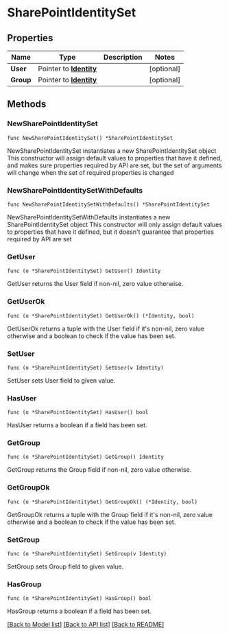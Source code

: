 # SharePointIdentitySet

## Properties

Name | Type | Description | Notes
------------ | ------------- | ------------- | -------------
**User** | Pointer to [**Identity**](Identity.md) |  | [optional] 
**Group** | Pointer to [**Identity**](Identity.md) |  | [optional] 

## Methods

### NewSharePointIdentitySet

`func NewSharePointIdentitySet() *SharePointIdentitySet`

NewSharePointIdentitySet instantiates a new SharePointIdentitySet object
This constructor will assign default values to properties that have it defined,
and makes sure properties required by API are set, but the set of arguments
will change when the set of required properties is changed

### NewSharePointIdentitySetWithDefaults

`func NewSharePointIdentitySetWithDefaults() *SharePointIdentitySet`

NewSharePointIdentitySetWithDefaults instantiates a new SharePointIdentitySet object
This constructor will only assign default values to properties that have it defined,
but it doesn't guarantee that properties required by API are set

### GetUser

`func (o *SharePointIdentitySet) GetUser() Identity`

GetUser returns the User field if non-nil, zero value otherwise.

### GetUserOk

`func (o *SharePointIdentitySet) GetUserOk() (*Identity, bool)`

GetUserOk returns a tuple with the User field if it's non-nil, zero value otherwise
and a boolean to check if the value has been set.

### SetUser

`func (o *SharePointIdentitySet) SetUser(v Identity)`

SetUser sets User field to given value.

### HasUser

`func (o *SharePointIdentitySet) HasUser() bool`

HasUser returns a boolean if a field has been set.

### GetGroup

`func (o *SharePointIdentitySet) GetGroup() Identity`

GetGroup returns the Group field if non-nil, zero value otherwise.

### GetGroupOk

`func (o *SharePointIdentitySet) GetGroupOk() (*Identity, bool)`

GetGroupOk returns a tuple with the Group field if it's non-nil, zero value otherwise
and a boolean to check if the value has been set.

### SetGroup

`func (o *SharePointIdentitySet) SetGroup(v Identity)`

SetGroup sets Group field to given value.

### HasGroup

`func (o *SharePointIdentitySet) HasGroup() bool`

HasGroup returns a boolean if a field has been set.


[[Back to Model list]](../README.md#documentation-for-models) [[Back to API list]](../README.md#documentation-for-api-endpoints) [[Back to README]](../README.md)


